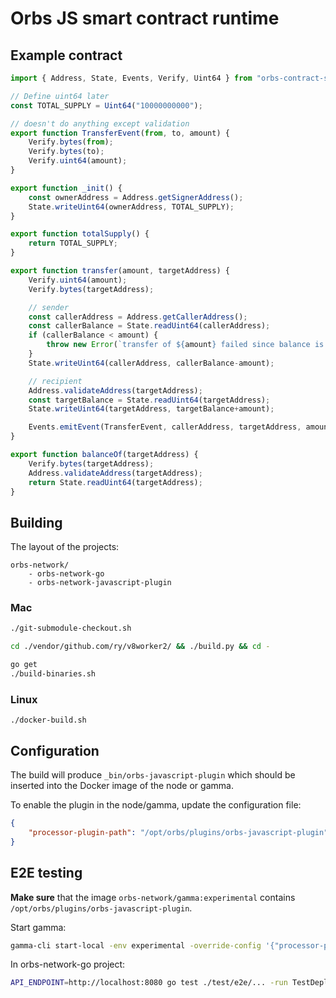 # Orbs JS smart contract runtime

## Example contract

```javascript
import { Address, State, Events, Verify, Uint64 } from "orbs-contract-sdk/v1";

// Define uint64 later
const TOTAL_SUPPLY = Uint64("10000000000");

// doesn't do anything except validation
export function TransferEvent(from, to, amount) {
    Verify.bytes(from);
    Verify.bytes(to);
    Verify.uint64(amount);
}

export function _init() {
    const ownerAddress = Address.getSignerAddress();
    State.writeUint64(ownerAddress, TOTAL_SUPPLY);
}

export function totalSupply() {
    return TOTAL_SUPPLY;
}

export function transfer(amount, targetAddress) {
    Verify.uint64(amount);
    Verify.bytes(targetAddress);

    // sender
    const callerAddress = Address.getCallerAddress();
    const callerBalance = State.readUint64(callerAddress);
    if (callerBalance < amount) {
        throw new Error(`transfer of ${amount} failed since balance is only ${callerBalance}`);
    }
    State.writeUint64(callerAddress, callerBalance-amount);

    // recipient
    Address.validateAddress(targetAddress);
    const targetBalance = State.readUint64(targetAddress);
    State.writeUint64(targetAddress, targetBalance+amount);

    Events.emitEvent(TransferEvent, callerAddress, targetAddress, amount);
}

export function balanceOf(targetAddress) {
    Verify.bytes(targetAddress);
    Address.validateAddress(targetAddress);
    return State.readUint64(targetAddress);
}
```

## Building

The layout of the projects:
```
orbs-network/
    - orbs-network-go
    - orbs-network-javascript-plugin
```

### Mac
```bash
./git-submodule-checkout.sh

cd ./vendor/github.com/ry/v8worker2/ && ./build.py && cd -

go get
./build-binaries.sh
```

### Linux

`./docker-build.sh`

## Configuration

The build will produce `_bin/orbs-javascript-plugin` which should be inserted into the Docker image of the node or gamma.

To enable the plugin in the node/gamma, update the configuration file:

```json
{
    "processor-plugin-path": "/opt/orbs/plugins/orbs-javascript-plugin"
}
```

## E2E testing

**Make sure** that the image `orbs-network/gamma:experimental` contains `/opt/orbs/plugins/orbs-javascript-plugin`.

Start gamma:

```bash
gamma-cli start-local -env experimental -override-config '{"processor-plugin-path": "/opt/orbs/plugins/orbs-javascript-plugin"}'
```

In orbs-network-go project:

```bash
API_ENDPOINT=http://localhost:8080 go test ./test/e2e/... -run TestDeploymentOfJavascriptContract -v -count 1
```